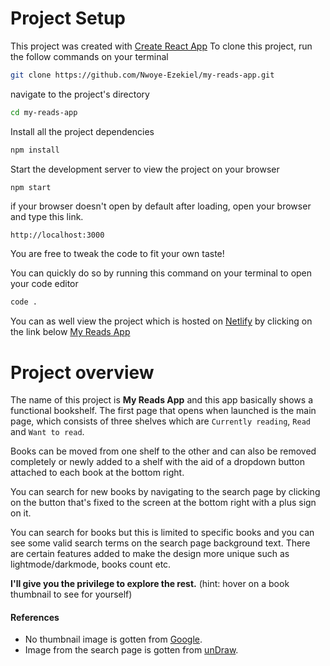 # Project Setup

This project was created with [Create React App]
To clone this project, run the follow commands on your terminal

```sh
git clone https://github.com/Nwoye-Ezekiel/my-reads-app.git
```

navigate to the project's directory

```sh
cd my-reads-app
```

Install all the project dependencies

```sh
npm install
```

Start the development server to view the project on your browser

```sh
npm start
```

if your browser doesn't open by default after loading, open your browser and type this link.

`http://localhost:3000`

You are free to tweak the code to fit your own taste!

You can quickly do so by running this command on your terminal to open your code editor

```sh
code .
```

You can as well view the project which is hosted on [Netlify] by clicking on the link below
[My Reads App]

# Project overview

The name of this project is **My Reads App** and this app basically shows a functional bookshelf. The first page that opens when launched is the main page, which consists of three shelves which are `Currently reading`, `Read` and `Want to read`.

Books can be moved from one shelf to the other and can also be removed completely or newly added to a shelf with the aid of a dropdown button attached to each book at the bottom right.

You can search for new books by navigating to the search page by clicking on the button that's fixed to the screen at the bottom right with a plus sign on it.

You can search for books but this is limited to specific books and you can see some valid search terms on the search page background text. There are certain features added to make the design more unique such as lightmode/darkmode, books count etc.

**I'll give you the privilege to explore the rest.**
(hint: hover on a book thumbnail to see for yourself)

#### References

- No thumbnail image is gotten from [Google].
- Image from the search page is gotten from [unDraw].

[create react app]: https://create-react-app.dev
[netlify]: https://www.netlify.com/
[my reads app]: https://www.the-reads-app.netlify.app/
[google]: https://www.google.com/
[undraw]: https://undraw.co/
